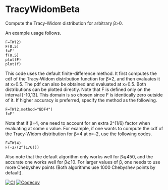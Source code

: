 # TracyWidomBeta
Compute the Tracy-Widom distribution for arbitrary β>0.

An example usage follows.
```
F=TW(2)
F(0.5)
f=F'
f(0.5)
plot(F)
plot(f)
```
This code uses the default finite-difference method. It first computes the cdf of the Tracy-Widom distribution function for β=2, and then evaluates it at x=0.5. The pdf can also be obtained and evaluated at x=0.5. Both distributions can be plotted directly. Note that F is defined only on the interval [-10,13]. This domain is so chosen since F is identically zero outside of it. If higher accuracy is preferred, specify the method as the following.
```
F=TW(2,method="BDF4")
f=F'
```
Note that if β=4, one need to account for an extra 2^(1/6) factor when evaluating at some x value. For example, if one wants to compute the cdf of the Tracy-Widom distribution for β=4 at x=-2, use the following codes.
```
F=TW(4)
F(-2/(2^(1/6)))
```
Also note that the default algorithm only works well for β⩽450, and the accurate one works well for β⩽10. For larger values of β, one needs to use more Chebyshev points (Both algorithms use 1000 Chebyshev points by default).


[![CI](https://github.com/Yiting687691/TracyWidomBeta.jl/actions/workflows/CI.yml/badge.svg)](https://github.com/Yiting687691/TracyWidomBeta.jl/actions)
[![Codecov](https://codecov.io/gh/Yiting687691/TracyWidomBeta.jl/branch/master/graph/badge.svg)](https://codecov.io/gh/Yiting687691/TracyWidomBeta.jl)
